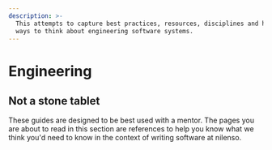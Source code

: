 ```yaml
---
description: >-
  This attempts to capture best practices, resources, disciplines and hopefully
  ways to think about engineering software systems.
---
```


# Engineering

## Not a stone tablet

These guides are designed to be best used with a mentor. The pages you are about to read in this section are references to help you know what we think you'd need to know in the context of writing software at nilenso.



